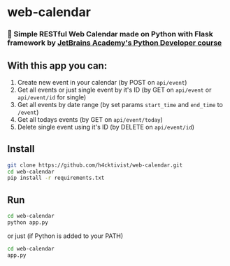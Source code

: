 # web-calendar

### :date: Simple RESTful Web Calendar made on Python with Flask framework by [JetBrains Academy's Python Developer course](https://hyperskill.org/tracks/2)

## With this app you can:
1. Create new event in your calendar (by POST on `api/event`)
2. Get all events or just single event by it's ID (by GET on `api/event` or `api/event/id` for single)
3. Get all events by date range (by set params `start_time` and `end_time` to `/event`)
4. Get all todays events (by GET on `api/event/today`)
5. Delete single event using it's ID (by DELETE on `api/event/id`)

## Install
```sh
git clone https://github.com/h4cktivist/web-calendar.git
cd web-calendar
pip install -r requirements.txt
```

## Run
```sh
cd web-calendar
python app.py
```
or just (if Python is added to your PATH)
```sh
cd web-calendar
app.py
```
